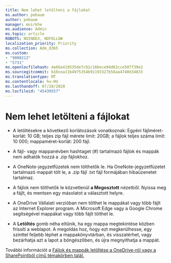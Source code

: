 ```yaml
---
title: Nem lehet letölteni a fájlokat
ms.author: pebaum
author: pebaum
manager: mnirkhe
ms.audience: Admin
ms.topic: article
ROBOTS: NOINDEX, NOFOLLOW
localization_priority: Priority
ms.collection: Adm_O365
ms.custom:
- "9000213"
- "5731"
ms.openlocfilehash: 4a66a419535de7c91c166ece94d62cce507f39e2
ms.sourcegitcommit: b10cea11b4975354b91193327b58aa4740d34833
ms.translationtype: MT
ms.contentlocale: hu-HU
ms.lasthandoff: 07/28/2020
ms.locfileid: "45439557"
---
```

# <a name="unable-to-download-files"></a>Nem lehet letölteni a fájlokat

- A letöltésekre a következő korlátozások vonatkoznak: Egyéni fájlméret-korlát: 10 GB; teljes zip fájl mérete limit: 20GB; a fájlok teljes száma limit: 10 000; mappaméret-korlát: 200 fájl.
- A fájl- vagy mappanévben hashtaget (#) tartalmazó fájlok és mappák nem adhatók hozzá a .zip fájlokhoz.  
    
- A OneNote-jegyzetfüzetek nem tölthetők le. Ha OneNote-jegyzetfüzetet tartalmazó mappát tölt le, a .zip fájl .txt fájl formájában hibaüzenetet tartalmaz.  
    
- A fájlok nem tölthetők le közvetlenül **a Megosztott** nézetből. Nyissa meg a fájlt, és mentsen egy másolatot a választott helyre.  
    
- A OneDrive Vállalati verzióban nem tölthet le mappákat vagy több fájlt az Internet Explorer program. A Microsoft Edge vagy a Google Chrome segítségével mappákat vagy több fájlt tölthet le.  
    
- A **Letöltés** gomb néha eltűnik, ha egy mappa megtekintése közben frissíti a weblapot. A megoldás hoz, hogy ezt megkerülhesse, egy szinttel feljebb léphet a mappakönyvtárban, és visszatérhet, vagy bezárhatja azt a lapot a böngészőben, és újra megnyithatja a mappát.  
    
További információt a [Fájlok és mappák letöltése a OneDrive-ról vagy a SharePointból című témakörben talál.](https://support.office.com/article/download-files-and-folders-from-onedrive-or-sharepoint-5c7397b7-19c7-4893-84fe-d02e8fa5df05)